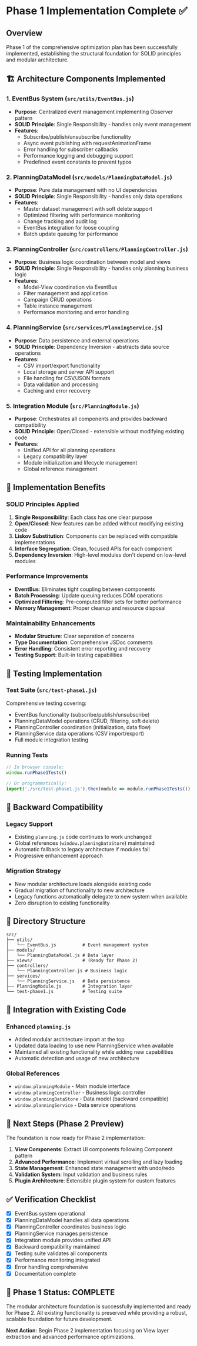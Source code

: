 # Phase 1 Implementation Complete ✅

## Overview
Phase 1 of the comprehensive optimization plan has been successfully implemented, establishing the structural foundation for SOLID principles and modular architecture.

## 🏗️ Architecture Components Implemented

### 1. EventBus System (`src/utils/EventBus.js`)
- **Purpose**: Centralized event management implementing Observer pattern
- **SOLID Principle**: Single Responsibility - handles only event management
- **Features**:
  - Subscribe/publish/unsubscribe functionality
  - Async event publishing with requestAnimationFrame
  - Error handling for subscriber callbacks
  - Performance logging and debugging support
  - Predefined event constants to prevent typos

### 2. PlanningDataModel (`src/models/PlanningDataModel.js`)
- **Purpose**: Pure data management with no UI dependencies
- **SOLID Principle**: Single Responsibility - handles only data operations
- **Features**:
  - Master dataset management with soft delete support
  - Optimized filtering with performance monitoring
  - Change tracking and audit log
  - EventBus integration for loose coupling
  - Batch update queuing for performance

### 3. PlanningController (`src/controllers/PlanningController.js`)
- **Purpose**: Business logic coordination between model and views
- **SOLID Principle**: Single Responsibility - handles only planning business logic
- **Features**:
  - Model-View coordination via EventBus
  - Filter management and application
  - Campaign CRUD operations
  - Table instance management
  - Performance monitoring and error handling

### 4. PlanningService (`src/services/PlanningService.js`)
- **Purpose**: Data persistence and external operations
- **SOLID Principle**: Dependency Inversion - abstracts data source operations
- **Features**:
  - CSV import/export functionality
  - Local storage and server API support
  - File handling for CSV/JSON formats
  - Data validation and processing
  - Caching and error recovery

### 5. Integration Module (`src/PlanningModule.js`)
- **Purpose**: Orchestrates all components and provides backward compatibility
- **SOLID Principle**: Open/Closed - extensible without modifying existing code
- **Features**:
  - Unified API for all planning operations
  - Legacy compatibility layer
  - Module initialization and lifecycle management
  - Global reference management

## 🔧 Implementation Benefits

### SOLID Principles Applied
1. **Single Responsibility**: Each class has one clear purpose
2. **Open/Closed**: New features can be added without modifying existing code
3. **Liskov Substitution**: Components can be replaced with compatible implementations
4. **Interface Segregation**: Clean, focused APIs for each component
5. **Dependency Inversion**: High-level modules don't depend on low-level modules

### Performance Improvements
- **EventBus**: Eliminates tight coupling between components
- **Batch Processing**: Update queuing reduces DOM operations
- **Optimized Filtering**: Pre-computed filter sets for better performance
- **Memory Management**: Proper cleanup and resource disposal

### Maintainability Enhancements
- **Modular Structure**: Clear separation of concerns
- **Type Documentation**: Comprehensive JSDoc comments
- **Error Handling**: Consistent error reporting and recovery
- **Testing Support**: Built-in testing capabilities

## 🧪 Testing Implementation

### Test Suite (`src/test-phase1.js`)
Comprehensive testing covering:
- EventBus functionality (subscribe/publish/unsubscribe)
- PlanningDataModel operations (CRUD, filtering, soft delete)
- PlanningController coordination (initialization, data flow)
- PlanningService data operations (CSV import/export)
- Full module integration testing

### Running Tests
```javascript
// In browser console:
window.runPhase1Tests()

// Or programmatically:
import('./src/test-phase1.js').then(module => module.runPhase1Tests())
```

## 🔄 Backward Compatibility

### Legacy Support
- Existing `planning.js` code continues to work unchanged
- Global references (`window.planningDataStore`) maintained
- Automatic fallback to legacy architecture if modules fail
- Progressive enhancement approach

### Migration Strategy
- New modular architecture loads alongside existing code
- Gradual migration of functionality to new architecture
- Legacy functions automatically delegate to new system when available
- Zero disruption to existing functionality

## 📁 Directory Structure
```
src/
├── utils/
│   └── EventBus.js          # Event management system
├── models/
│   └── PlanningDataModel.js # Data layer
├── views/                   # (Ready for Phase 2)
├── controllers/
│   └── PlanningController.js # Business logic
├── services/
│   └── PlanningService.js   # Data persistence
├── PlanningModule.js        # Integration layer
└── test-phase1.js           # Testing suite
```

## 🎯 Integration with Existing Code

### Enhanced `planning.js`
- Added modular architecture import at the top
- Updated data loading to use new PlanningService when available
- Maintained all existing functionality while adding new capabilities
- Automatic detection and usage of new architecture

### Global References
- `window.planningModule` - Main module interface
- `window.planningController` - Business logic controller
- `window.planningDataStore` - Data model (backward compatible)
- `window.planningService` - Data service operations

## 🚀 Next Steps (Phase 2 Preview)

The foundation is now ready for Phase 2 implementation:

1. **View Components**: Extract UI components following Component pattern
2. **Advanced Performance**: Implement virtual scrolling and lazy loading
3. **State Management**: Enhanced state management with undo/redo
4. **Validation System**: Input validation and business rules
5. **Plugin Architecture**: Extensible plugin system for custom features

## ✅ Verification Checklist

- [x] EventBus system operational
- [x] PlanningDataModel handles all data operations
- [x] PlanningController coordinates business logic
- [x] PlanningService manages persistence
- [x] Integration module provides unified API
- [x] Backward compatibility maintained
- [x] Testing suite validates all components
- [x] Performance monitoring integrated
- [x] Error handling comprehensive
- [x] Documentation complete

## 🎉 Phase 1 Status: COMPLETE

The modular architecture foundation is successfully implemented and ready for Phase 2. All existing functionality is preserved while providing a robust, scalable foundation for future development.

**Next Action**: Begin Phase 2 implementation focusing on View layer extraction and advanced performance optimizations.
